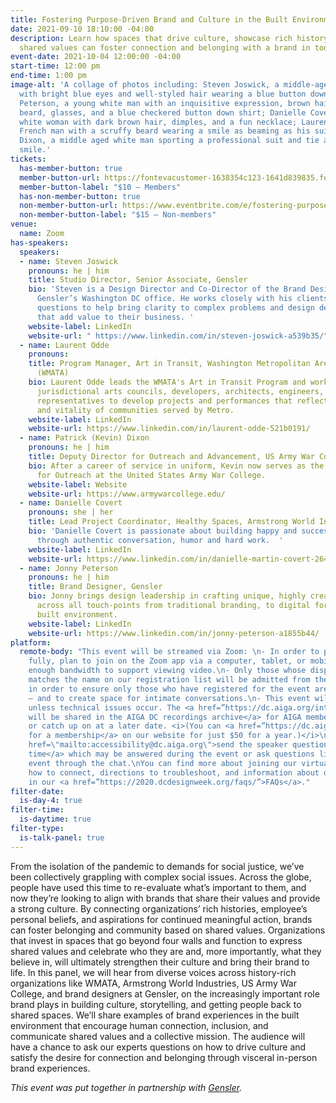 ```yaml
---
title: Fostering Purpose-Driven Brand and Culture in the Built Environment
date: 2021-09-10 18:10:00 -04:00
description: Learn how spaces that drive culture, showcase rich history, and celebrate
  shared values can foster connection and belonging with a brand in today’s world.
event-date: 2021-10-04 12:00:00 -04:00
start-time: 12:00 pm
end-time: 1:00 pm
image-alt: 'A collage of photos including: Steven Joswick, a middle-aged white man
  with bright blue eyes and well-styled hair wearing a blue button down shirt; Jonny
  Peterson, a young white man with an inquisitive expression, brown hair, a brown
  beard, glasses, and a blue checkered button down shirt; Danielle Covert, a young
  white woman with dark brown hair, dimples, and a fun necklace; Laurent Odde, a middle-aged
  French man with a scruffy beard wearing a smile as beaming as his suit; and Kevin
  Dixon, a middle aged white man sporting a professional suit and tie and an approachable
  smile.'
tickets:
  has-member-button: true
  member-button-url: https://fontevacustomer-1638354c123-1641d839835.force.com/services/oauth2/authorize?client_id=3MVG9nthuDc9owbcOq7_07W.HriOQQPWTbMkrpOla.ajDQlTHf4_uby_mhwylcX.mJBU2O2SppTiZMS0J_HJd&response_type=code&redirect_uri=https://ikit.aiga.org/ikit_national_util/ikit-national-util-sso-redirect/&state=https%3A%2F%2Fdc.aiga.org%2F%3Fpost_type%3Dikit_event%26p%3D447800%26redirect_source%3Deventbrite_register
  member-button-label: "$10 — Members"
  has-non-member-button: true
  non-member-button-url: https://www.eventbrite.com/e/fostering-purpose-driven-brand-and-culture-in-the-built-environment-tickets-170371180788
  non-member-button-label: "$15 — Non-members"
venue:
  name: Zoom
has-speakers:
  speakers:
  - name: Steven Joswick
    pronouns: he | him
    title: Studio Director, Senior Associate, Gensler
    bio: 'Steven is a Design Director and Co-Director of the Brand Design studio in
      Gensler’s Washington DC office. He works closely with his clients, asking hard
      questions to help bring clarity to complex problems and design delightful experiences
      that add value to their business. '
    website-label: LinkedIn
    website-url: " https://www.linkedin.com/in/steven-joswick-a539b35/"
  - name: Laurent Odde
    pronouns: 
    title: Program Manager, Art in Transit, Washington Metropolitan Area Transit Authority
      (WMATA)
    bio: Laurent Odde leads the WMATA's Art in Transit Program and works with artists,
      jurisdictional arts councils, developers, architects, engineers, and community
      representatives to develop projects and performances that reflect the spirit
      and vitality of communities served by Metro.
    website-label: LinkedIn
    website-url: https://www.linkedin.com/in/laurent-odde-521b0191/
  - name: Patrick (Kevin) Dixon
    pronouns: he | him
    title: Deputy Director for Outreach and Advancement, US Army War College
    bio: After a career of service in uniform, Kevin now serves as the Assistant Commandant
      for Outreach at the United States Army War College.
    website-label: Website
    website-url: https://www.armywarcollege.edu/
  - name: Danielle Covert
    pronouns: she | her
    title: Lead Project Coordinator, Healthy Spaces, Armstrong World Industries
    bio: 'Danielle Covert is passionate about building happy and successful teams,
      through authentic conversation, humor and hard work.  '
    website-label: LinkedIn
    website-url: https://www.linkedin.com/in/danielle-martin-covert-264549169/
  - name: Jonny Peterson
    pronouns: he | him
    title: Brand Designer, Gensler
    bio: Jonny brings design leadership in crafting unique, highly creative solutions
      across all touch-points from traditional branding, to digital formats, to the
      built environment.
    website-label: LinkedIn
    website-url: https://www.linkedin.com/in/jonny-peterson-a1855b44/
platform:
  remote-body: "This event will be streamed via Zoom: \n- In order to participate
    fully, plan to join on the Zoom app via a computer, tablet, or mobile device with
    enough bandwidth to support viewing video.\n- Only those whose display name fully
    matches the name on our registration list will be admitted from the waiting room,
    in order to ensure only those who have registered for the event are able to attend
    — and to create space for intimate conversations.\n- This event will be recorded
    unless technical issues occur. The <a href=”https://dc.aiga.org/introducing-the-aiga-dc-event-recordings-archive/”>recordings
    will be shared in the AIGA DC recordings archive</a> for AIGA members to rewatch
    or catch up on at a later date. <i>(You can <a href=”https://dc.aiga.org/membership/membership-rates/”>register
    for a membership</a> on our website for just $50 for a year.)</i>\n- You can <a
    href=\"mailto:accessibility@dc.aiga.org\">send the speaker questions ahead of
    time</a> which may be answered during the event or ask questions live during the
    event through the chat.\nYou can find more about joining our virtual events, including
    how to connect, directions to troubleshoot, and information about our refund policy
    in our <a href=”https://2020.dcdesignweek.org/faqs/”>FAQs</a>."
filter-date:
  is-day-4: true
filter-time:
  is-daytime: true
filter-type:
  is-talk-panel: true
---
```


From the isolation of the pandemic to demands for social justice, we’ve been collectively grappling with complex social issues. Across the globe, people have used this time to re-evaluate what’s important to them, and now they’re looking to align with brands that share their values and provide a strong culture. By connecting organizations’ rich histories, employee’s personal beliefs, and aspirations for continued meaningful action, brands can foster belonging and community based on shared values. Organizations that invest in spaces that go beyond four walls and function to express shared values and celebrate who they are and, more importantly, what they believe in, will ultimately strengthen their culture and bring their brand to life. In this panel, we will hear from diverse voices across history-rich organizations like WMATA, Armstrong World Industries, US Army War College, and brand designers at Gensler, on the increasingly important role brand plays in building culture, storytelling, and getting people back to shared spaces. We’ll share examples of brand experiences in the built environment that encourage human connection, inclusion, and communicate shared values and a collective mission. The audience will have a chance to ask our experts questions on how to drive culture and satisfy the desire for connection and belonging through visceral in-person brand experiences. 

<i>This event was put together in partnership with <a href="https://www.gensler.com/">Gensler</a>.</i>